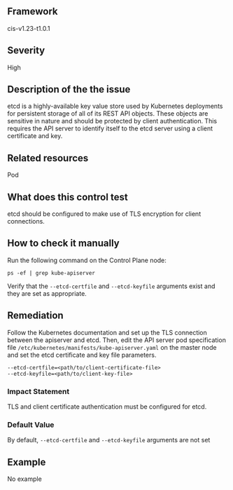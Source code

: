 ## Framework
cis-v1.23-t1.0.1
 
## Severity
High

## Description of the the issue
etcd is a highly-available key value store used by Kubernetes deployments for persistent storage of all of its REST API objects. These objects are sensitive in nature and should be protected by client authentication. This requires the API server to identify itself to the etcd server using a client certificate and key.
 
## Related resources
Pod
 
## What does this control test
etcd should be configured to make use of TLS encryption for client connections.
 
## How to check it manually
Run the following command on the Control Plane node:

 
```
ps -ef | grep kube-apiserver

```
 Verify that the `--etcd-certfile` and `--etcd-keyfile` arguments exist and they are set as appropriate.
## Remediation
Follow the Kubernetes documentation and set up the TLS connection between the apiserver and etcd. Then, edit the API server pod specification file `/etc/kubernetes/manifests/kube-apiserver.yaml` on the master node and set the etcd certificate and key file parameters.

 
```
--etcd-certfile=<path/to/client-certificate-file> 
--etcd-keyfile=<path/to/client-key-file>

```
 
### Impact Statement
TLS and client certificate authentication must be configured for etcd.
### Default Value
By default, `--etcd-certfile` and `--etcd-keyfile` arguments are not set
## Example
No example
